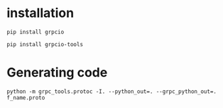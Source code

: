 # installation

`pip install grpcio`

`pip install grpcio-tools`

# Generating code

`python -m grpc_tools.protoc -I. --python_out=. --grpc_python_out=. f_name.proto`